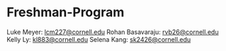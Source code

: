 # Freshman-Program
Luke Meyer: lcm227@cornell.edu
Rohan Basavaraju: rvb26@cornell.edu
Kelly Ly: kl883@cornell.edu
Selena Kang: sk2426@cornell.edu

